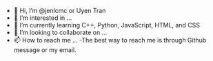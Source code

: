 - 👋 Hi, I’m @jenlcmc or Uyen Tran
- 👀 I’m interested in ...
- 🌱 I’m currently learning C++, Python, JavaScript, HTML, and CSS
- 💞️ I’m looking to collaborate on ...
- 📫 How to reach me ...
  -The best way to reach me is through Github message or my email.

<!---
jenlcmc/jenlcmc is a ✨ special ✨ repository because its `README.md` (this file) appears on your GitHub profile.
You can click the Preview link to take a look at your changes.
--->
